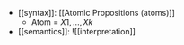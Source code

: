 - [[syntax]]: [[Atomic Propositions (atoms)]] 
	- Atom = ${X1,..., Xk}$
- [[semantics]]: ![[interpretation]]
